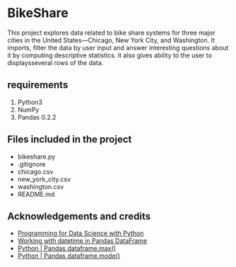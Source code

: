 # BikeShare
This project explores data related to bike share systems for three major cities in the United States—Chicago, New York City, and Washington.
  It imports, filter the data by user input and answer interesting questions about it by computing descriptive statistics. 
    it also gives ability to the user to displaysseveral rows of the data. 
## requirements
1. Python3
2. NumPy
3. Pandas 0.2.2
## Files included in the project
* bikeshare.py
* .gitignore
* chicago.csv
* new_york_city.csv
* washington.csv
* README.md
## Acknowledgements and credits
* [Programming for Data Science with Python](https://www.udacity.com/course/programming-for-data-science-nanodegree--nd104 "Go to the course's page")
* [Working with datetime in Pandas DataFrame](https://towardsdatascience.com/working-with-datetime-in-pandas-dataframe-663f7af6c587 "Go to the article's page")
* [Python | Pandas dataframe.max()](https://www.geeksforgeeks.org/python-pandas-dataframe-max/ "Go to the article's page")
* [Python | Pandas dataframe.mode()](https://www.geeksforgeeks.org/python-pandas-dataframe-mode/ "Go to the article's page")